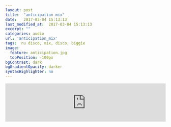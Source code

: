 ```yaml
---
layout: post
title:  "anticipation mix"
date:   2017-03-04 15:13:13
last_modified_at:  2017-03-04 15:13:13
excerpt: ""
categories: audio
url: 'anticipation_mix'
tags:  nu disco, mix, disco, biggie
image:
  feature: anticipation.jpg
  topPosition: -100px
bgContrast: dark
bgGradientOpacity: darker
syntaxHighlighter: no
---
```



<div style="text-align: center"><iframe width="100%" height="120" src="https://www.mixcloud.com/widget/iframe/?hide_cover=1&feed=%2Flulzwuut%2Fanticipation2%2F" frameborder="0" ></iframe></div>


